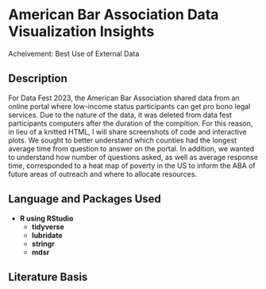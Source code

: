 <h1>American Bar Association Data Visualization Insights</h1>
Acheivement: Best Use of External Data

<h2>Description</h2>
For Data Fest 2023, the American Bar Association shared data from an online portal where low-income status participants can get pro bono legal services. Due to the nature of the data, it was deleted from data fest participants computers after the duration of the compition. For this reason, in lieu of a knitted HTML, I will share screenshots of code and interactive plots. We sought to better understand which counties had the longest average time from question to answer on the portal. In addition, we wanted to understand how number of questions asked, as well as average response time, corresponded to a heat map of poverty in the US to inform the ABA of future areas of outreach and where to allocate resources. 
<br />


<h2>Language and Packages Used</h2>

- <b>R using RStudio</b> 
  - <b>tidyverse</b>
  - <b>lubridate</b>
  - <b>stringr</b>
  - <b>mdsr</b>
  
  

<h2>Literature Basis </h2>


